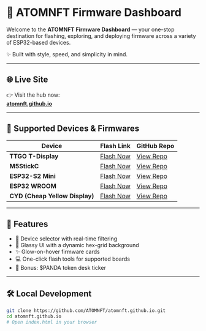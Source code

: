 # 🚀 ATOMNFT Firmware Dashboard

Welcome to the **ATOMNFT Firmware Dashboard** — your one-stop destination for flashing, exploring, and deploying firmware across a variety of ESP32-based devices.

✨ Built with style, speed, and simplicity in mind.

---

## 🌐 Live Site

👉 Visit the hub now:  
**[atomnft.github.io](https://atomnft.github.io)**

---

## 💾 Supported Devices & Firmwares

| Device             | Flash Link | GitHub Repo |
|--------------------|------------|-------------|
| **TTGO T-Display** | [Flash Now](https://atomnft.github.io/Marauder-T-display-TTGO/flash0.html) | [View Repo](https://github.com/ATOMNFT/Marauder-T-display-TTGO) |
| **M5StickC**       | [Flash Now](https://atomnft.github.io/M5stick-Marauder/flash0.html) | [View Repo](https://github.com/ATOMNFT/M5stick-Marauder) |
| **ESP32-S2 Mini**  | [Flash Now](https://atomnft.github.io/ESP32-S2-Mini-Marauder-Build/flash0.html) | [View Repo](https://github.com/ATOMNFT/ESP32-S2-Mini-Marauder-Build) |
| **ESP32 WROOM**    | [Flash Now](https://atomnft.github.io/ESP32-Wi-Fi-Penetration-Tool/flash0.html) | [View Repo](https://github.com/ATOMNFT/ESP32-Wi-Fi-Penetration-Tool) |
| **CYD (Cheap Yellow Display)**   | [Flash Now](https://atomnft.github.io/Panda-Token-Ticker/flash0.html) | [View Repo](https://github.com/ATOMNFT/Panda-Token-Ticker) |

---

## 🧠 Features

- 🔎 Device selector with real-time filtering
- 🌌 Glassy UI with a dynamic hex-grid background
- ✨ Glow-on-hover firmware cards
- 💻 One-click flash tools for supported boards
- 🐼 Bonus: $PANDA token desk ticker

---

## 🛠️ Local Development

```bash
git clone https://github.com/ATOMNFT/atomnft.github.io.git
cd atomnft.github.io
# Open index.html in your browser
